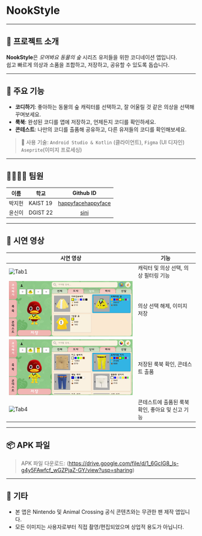 # NookStyle

---

## 📱 프로젝트 소개

**NookStyle**은 _모여봐요 동물의 숲_ 시리즈 유저들을 위한 코디네이션 앱입니다.  
쉽고 빠르게 의상과 소품을 조합하고, 저장하고, 공유할 수 있도록 돕습니다.

---

## 🌟 주요 기능

- **코디하기**: 좋아하는 동물의 숲 캐릭터를 선택하고, 잘 어울릴 것 같은 의상을 선택해 꾸며보세요.
- **룩북**: 완성된 코디를 앱에 저장하고, 언제든지 코디를 확인하세요.
- **콘테스트**: 나만의 코디를 출품해 공유하고, 다른 유저들의 코디를 확인해보세요.

> 📌 사용 기술: `Android Studio & Kotlin` (클라이언트), `Figma` (UI 디자인) `Aseprite`(이미지 프로세싱)

---

## 👨‍👩‍👧‍👦 팀원

| 이름 | 학교 | Github ID | 
|------|------|:------:|
| 박지헌 | KAIST 19 | [happyfacehappyface](https://github.com/happyfacehappyface) |
| 윤신이 | DGIST 22 | [sini](https://github.com/tlsdl6942) |

---

## 📸 시연 영상

| 시연 영상 | 기능 |
|-------------|------|
| <img src="screenshots/p1.gif" width="650" alt="Tab1"> | 캐릭터 및 의상 선택, 의상 필터링 기능 |
| <img src="screenshots/p2.gif" width="650" alt="Tab2"> | 의상 선택 해제, 이미지 저장 |
| <img src="screenshots/p3.gif" width="650" alt="Tab3"> | 저장된 룩북 확인, 콘테스트 출품 |
| <img src="screenshots/p4.gif" width="650" alt="Tab4"> | 콘테스트에 출품된 룩북 확인, 좋아요 및 신고 기능 |

---

## 📦 APK 파일

> APK 파일 다운로드: (https://drive.google.com/file/d/1_6GcIG8_Is-g4y5FAwfcf_wGZPjaZ-GY/view?usp=sharing)

---

## 📌 기타

- 본 앱은 Nintendo 및 Animal Crossing 공식 콘텐츠와는 무관한 팬 제작 앱입니다.
- 모든 이미지는 사용자로부터 직접 촬영/편집되었으며 상업적 용도가 아닙니다.
